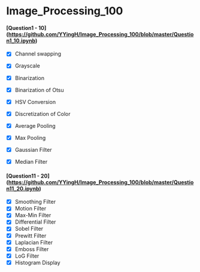 # Image_Processing_100


#### [Question1 - 10] (https://github.com/YYingH/Image_Processing_100/blob/master/Question1_10.ipynb)

- [x] Channel swapping
- [x] Grayscale
- [x] Binarization
- [x] Binarization of Otsu
- [x] HSV Conversion
- [x] Discretization of Color
- [x] Average Pooling
- [x] Max Pooling
- [x] Gaussian Filter
- [x] Median Filter


#### [Question11 - 20] (https://github.com/YYingH/Image_Processing_100/blob/master/Question11_20.ipynb)

- [x] Smoothing Filter
- [x] Motion Filter
- [x] Max-Min Filter
- [x] Differential Filter
- [x] Sobel Filter
- [x] Prewitt Filter
- [x] Laplacian Filter
- [x] Emboss Filter
- [x] LoG Filter
- [x] Histogram Display